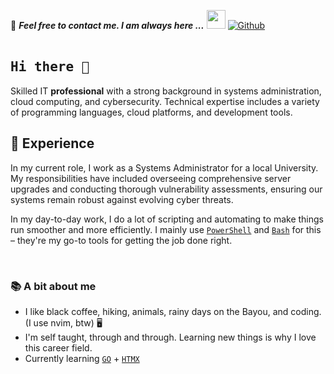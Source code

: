 📝 ***Feel free to contact me. I am always here ...*** <img src="https://media.giphy.com/media/WUlplcMpOCEmTGBtBW/giphy.gif" width="30">  [![Github](https://img.shields.io/github/followers/devHavig?label=Follow%20Me&style=social)](https://github.com/devHavig)
<br>
<br>

## <samp><strong>Hi there 👋</strong></samp>


Skilled IT **professional** with a strong background in systems administration, cloud computing, and cybersecurity. Technical expertise includes a variety of programming languages, cloud platforms, and development tools.

##  🧠 Experience

In my current role, I work as a Systems Administrator for a local University. My responsibilities have included overseeing comprehensive server upgrades and conducting thorough vulnerability assessments, ensuring our systems remain robust against evolving cyber threats.

In my day-to-day work, I do a lot of scripting and automating to make things run smoother and more efficiently. I mainly use [`PowerShell`](https://github.com/PowerShell/PowerShell) and [`Bash`](https://www.gnu.org/software/bash/) for this – they're my go-to tools for getting the job done right.

<br>

### 📚 A bit about me

* I like black coffee, hiking, animals, rainy days on the Bayou, and coding. (I use nvim, btw) 🖥️
* I'm self taught, through and through. Learning new things is why I love this career field.
* Currently learning [`GO`](https://go.dev/) + [`HTMX`](https://htmx.org/)
